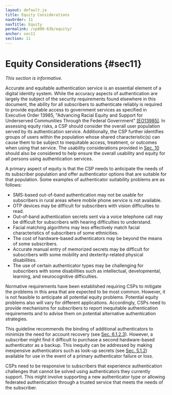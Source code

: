 ```yaml
---
layout: default.ja
title: Equity Considerations
navOrder: 11
navTitle: Equity
permalink: /sp800-63b/equity/
anchor: sec11
section: 11
---
```


# Equity Considerations {#sec11}

_This section is informative._

Accurate and equitable authentication service is an essential element of a digital identity system. While the accuracy aspects of authentication are largely the subject of the security requirements found elsewhere in this document, the ability for all subscribers to authenticate reliably is required to provide equitable access to government services as specified in Executive Order 13985, "Advancing Racial Equity and Support for Underserved Communities Through the Federal Government" [[EO13985]](references.md#ref-EO13985). In assessing equity risks, a CSP should consider the overall user population served by its authentication service. Additionally, the CSP further identifies groups of users within the population whose shared characteristic(s) can cause them to be subject to inequitable access, treatment, or outcomes when using that service. The usability considerations provided in [Sec. 10](sec10_usability.md#sec10) should also be considered to help ensure the overall usability and equity for all persons using authentication services.

A primary aspect of equity is that the CSP needs to anticipate the needs of its subscriber population and offer authenticator options that are suitable for that population. Some examples of authenticator suitability problems are as follows:

* SMS-based out-of-band authentication may not be usable for subscribers in rural areas where mobile phone service is not available.
* OTP devices may be difficult for subscribers with vision difficulties to read.
* Out-of-band authentication secrets sent via a voice telephone call may be difficult for subscribers with hearing difficulties to understand.
* Facial matching algorithms may less effectively match facial characteristics of subscribers of some ethnicities.
* The cost of hardware-based authenticators may be beyond the means of some subscribers.
* Accurate manual entry of memorized secrets may be difficult for subscribers with some mobility and dexterity-related physical disabilities.
* The use of certain authenticator types may be challenging for subscribers with some disabilities such as intellectual, developmental, learning, and neurocognitive difficulties.

Normative requirements have been established requiring CSPs to mitigate the problems in this area that are expected to be most common. However, it is not feasible to anticipate all potential equity problems. Potential equity problems also will vary for different applications. Accordingly, CSPs need to provide mechanisms for subscribers to report inequitable authentication requirements and to advise them on potential alternative authentication strategies.

This guideline recommends the binding of additional authenticators to minimize the need for account recovery (see [Sec. 6.1.2.3](sec6_lifecycle.md#replacement)). However, a subscriber might find it difficult to purchase a second hardware-based authenticator as a backup. This inequity can be addressed by making inexpensive authenticators such as look-up secrets (see [Sec. 5.1.2](sec5_authenticators.md#lookupsecrets)) available for use in the event of a primary authenticator failure or loss.

CSPs need to be responsive to subscribers that experience authentication challenges that cannot be solved using authenticators they currently support. This might involve supporting a new authenticator type or allowing federated authentication through a trusted service that meets the needs of the subscriber.